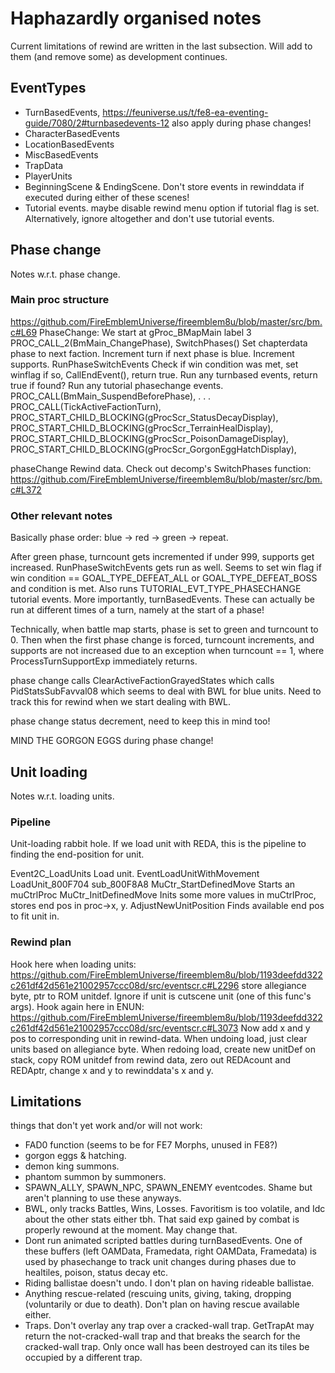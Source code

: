 # Haphazardly organised notes
Current limitations of rewind are written in the last subsection. Will add to them (and remove some) as development continues.

## EventTypes

- TurnBasedEvents, https://feuniverse.us/t/fe8-ea-eventing-guide/7080/2#turnbasedevents-12
  also apply during phase changes!
- CharacterBasedEvents
- LocationBasedEvents
- MiscBasedEvents
- TrapData
- PlayerUnits
- BeginningScene & EndingScene. Don't store events in rewinddata if executed during either of these scenes!
- Tutorial events. maybe disable rewind menu option if tutorial flag is set. Alternatively, ignore altogether and don't use tutorial events.

## Phase change
Notes w.r.t. phase change.

### Main proc structure
https://github.com/FireEmblemUniverse/fireemblem8u/blob/master/src/bm.c#L69
PhaseChange: We start at gProc_BMapMain label 3
  PROC_CALL_2(BmMain_ChangePhase),
    SwitchPhases()
      Set chapterdata phase to next faction.
      Increment turn if next phase is blue.
      Increment supports.
    RunPhaseSwitchEvents
      Check if win condition was met, set winflag if so, CallEndEvent(), return true.
      Run any turnbased events, return true if found?
      Run any tutorial phasechange events.
  PROC_CALL(BmMain_SuspendBeforePhase),
  .
  .
  .
  PROC_CALL(TickActiveFactionTurn),
  PROC_START_CHILD_BLOCKING(gProcScr_StatusDecayDisplay),
  PROC_START_CHILD_BLOCKING(gProcScr_TerrainHealDisplay),
  PROC_START_CHILD_BLOCKING(gProcScr_PoisonDamageDisplay),
  PROC_START_CHILD_BLOCKING(gProcScr_GorgonEggHatchDisplay),

phaseChange Rewind data. Check out decomp's SwitchPhases function:
https://github.com/FireEmblemUniverse/fireemblem8u/blob/master/src/bm.c#L372

### Other relevant notes
Basically phase order:
blue -> red -> green -> repeat.

After green phase, turncount gets incremented if under 999, supports get increased. RunPhaseSwitchEvents gets run as well. Seems to set win flag if win condition == GOAL_TYPE_DEFEAT_ALL or GOAL_TYPE_DEFEAT_BOSS and condition is met. Also runs TUTORIAL_EVT_TYPE_PHASECHANGE tutorial events. More importantly, turnBasedEvents. These can actually be run at different times of a turn, namely at the start of a phase!

Technically, when battle map starts, phase is set to green and turncount to 0. Then when the first phase change is forced, turncount increments, and supports are not increased due to an exception when turncount == 1, where ProcessTurnSupportExp immediately returns.

phase change calls ClearActiveFactionGrayedStates which calls PidStatsSubFavval08 which seems to deal with BWL for blue units. Need to track this for rewind when we start dealing with BWL.

phase change status decrement, need to keep this in mind too!

MIND THE GORGON EGGS during phase change!

## Unit loading
Notes w.r.t. loading units.

### Pipeline
Unit-loading rabbit hole. If we load unit with REDA, this is the pipeline to finding the end-position for unit.

Event2C_LoadUnits                   Load unit.
  EventLoadUnitWithMovement
    LoadUnit_800F704
      sub_800F8A8
        MuCtr_StartDefinedMove      Starts an muCtrlProc
          MuCtr_InitDefinedMove     Inits some more values in muCtrlProc, stores end pos in proc->x, y.
            AdjustNewUnitPosition   Finds available end pos to fit unit in.

### Rewind plan
Hook here when loading units:
https://github.com/FireEmblemUniverse/fireemblem8u/blob/1193deefdd322c261df42d561e21002957ccc08d/src/eventscr.c#L2296
store allegiance byte, ptr to ROM unitdef. Ignore if unit is cutscene unit (one of this func's args).
Hook again here in ENUN:
https://github.com/FireEmblemUniverse/fireemblem8u/blob/1193deefdd322c261df42d561e21002957ccc08d/src/eventscr.c#L3073
Now add x and y pos to corresponding unit in rewind-data.
When undoing load, just clear units based on allegiance byte. When redoing load, create new unitDef on stack, copy ROM unitdef from rewind data, zero out REDAcount and REDAptr, change x and y to rewinddata's x and y.

## Limitations
things that don't yet work and/or will not work:
  - FAD0 function (seems to be for FE7 Morphs, unused in FE8?)
  - gorgon eggs & hatching.
  - demon king summons.
  - phantom summon by summoners.
  - SPAWN_ALLY, SPAWN_NPC, SPAWN_ENEMY eventcodes. Shame but aren't planning to use these anyways.
  - BWL, only tracks Battles, Wins, Losses. Favoritism is too volatile, and Idc about the other stats either tbh. That said exp gained by combat is properly rewound at the moment. May change that.
  - Dont run animated scripted battles during turnBasedEvents. One of these buffers (left OAMData, Framedata, right OAMData, Framedata) is used by phasechange to track unit changes during phases due to healtiles, poison, status decay etc.
  - Riding ballistae doesn't undo. I don't plan on having rideable ballistae.
  - Anything rescue-related (rescuing units, giving, taking, dropping (voluntarily or due to death). Don't plan on having rescue available either.
  - Traps. Don't overlay any trap over a cracked-wall trap. GetTrapAt may return the not-cracked-wall trap and that breaks the search for the cracked-wall trap. Only once wall has been destroyed can its tiles be occupied by a different trap.